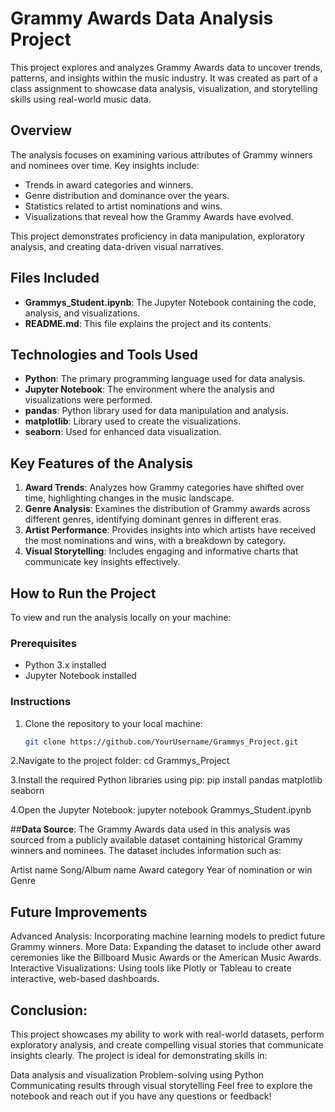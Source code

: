 # Grammy Awards Data Analysis Project

This project explores and analyzes Grammy Awards data to uncover trends, patterns, and insights within the music industry. It was created as part of a class assignment to showcase data analysis, visualization, and storytelling skills using real-world music data.

## Overview

The analysis focuses on examining various attributes of Grammy winners and nominees over time. Key insights include:
- Trends in award categories and winners.
- Genre distribution and dominance over the years.
- Statistics related to artist nominations and wins.
- Visualizations that reveal how the Grammy Awards have evolved.

This project demonstrates proficiency in data manipulation, exploratory analysis, and creating data-driven visual narratives.

## Files Included

- **Grammys_Student.ipynb**: The Jupyter Notebook containing the code, analysis, and visualizations.
- **README.md**: This file explains the project and its contents.

## Technologies and Tools Used

- **Python**: The primary programming language used for data analysis.
- **Jupyter Notebook**: The environment where the analysis and visualizations were performed.
- **pandas**: Python library used for data manipulation and analysis.
- **matplotlib**: Library used to create the visualizations.
- **seaborn**: Used for enhanced data visualization.
  
## Key Features of the Analysis

1. **Award Trends**: Analyzes how Grammy categories have shifted over time, highlighting changes in the music landscape.
2. **Genre Analysis**: Examines the distribution of Grammy awards across different genres, identifying dominant genres in different eras.
3. **Artist Performance**: Provides insights into which artists have received the most nominations and wins, with a breakdown by category.
4. **Visual Storytelling**: Includes engaging and informative charts that communicate key insights effectively.

## How to Run the Project

To view and run the analysis locally on your machine:

### Prerequisites
- Python 3.x installed
- Jupyter Notebook installed

### Instructions

1. Clone the repository to your local machine:

   ```bash
   git clone https://github.com/YourUsername/Grammys_Project.git

2.Navigate to the project folder:
cd Grammys_Project

3.Install the required Python libraries using pip:
pip install pandas matplotlib seaborn

4.Open the Jupyter Notebook:
jupyter notebook Grammys_Student.ipynb



##**Data Source**:
The Grammy Awards data used in this analysis was sourced from a publicly available dataset containing historical Grammy winners and nominees. The dataset includes information such as:

Artist name
Song/Album name
Award category
Year of nomination or win
Genre

## **Future Improvements**
Advanced Analysis: Incorporating machine learning models to predict future Grammy winners.
More Data: Expanding the dataset to include other award ceremonies like the Billboard Music Awards or the American Music Awards.
Interactive Visualizations: Using tools like Plotly or Tableau to create interactive, web-based dashboards.

## **Conclusion**:
This project showcases my ability to work with real-world datasets, perform exploratory analysis, and create compelling visual stories that communicate insights clearly. The project is ideal for demonstrating skills in:

Data analysis and visualization
Problem-solving using Python
Communicating results through visual storytelling
Feel free to explore the notebook and reach out if you have any questions or feedback!

